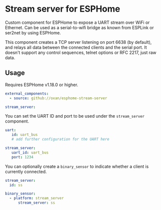 Stream server for ESPHome
=========================

Custom component for ESPHome to expose a UART stream over WiFi or Ethernet. Can be used as a serial-to-wifi bridge as
known from ESPLink or ser2net by using ESPHome.

This component creates a TCP server listening on port 6638 (by default), and relays all data between the connected
clients and the serial port. It doesn't support any control sequences, telnet options or RFC 2217, just raw data.

Usage
-----

Requires ESPHome v1.18.0 or higher.

```yaml
external_components:
  - source: github://oxan/esphome-stream-server

stream_server:
```

You can set the UART ID and port to be used under the `stream_server` component.

```yaml
uart:
   id: uart_bus
   # add further configuration for the UART here

stream_server:
   uart_id: uart_bus
   port: 1234
```

You can optionally create a `binary_sensor` to indicate whether a client is currently connected.

```yaml
stream_server:
  id: ss

binary_sensor:
  - platform: stream_server
	  stream_server: ss
